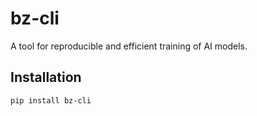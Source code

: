 # bz-cli

A tool for reproducible and efficient training of AI models.

## Installation
```bash
pip install bz-cli

